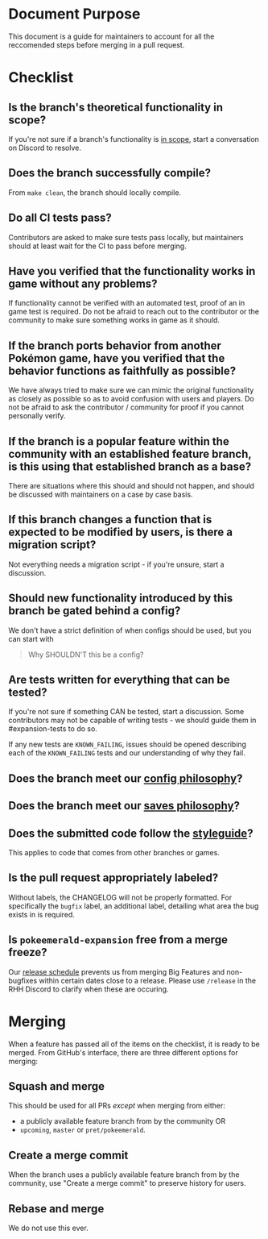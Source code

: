 # Document Purpose

This document is a guide for maintainers to account for all the reccomended steps before merging in a pull request.
<!-- Here's an optional markdown checklist version that you can post in your reviews. -->
<!-- https://files.catbox.moe/nqxvnl.md -->

# Checklist

## Is the branch's theoretical functionality in scope?
If you're not sure if a branch's functionality is [in scope](docs/team_procedures/scope.md), start a conversation on Discord to resolve.

## Does the branch successfully compile?
From `make clean`, the branch should locally compile.

## Do all CI tests pass?
Contributors are asked to make sure tests pass locally, but maintainers should at least wait for the CI to pass before merging.

## Have you verified that the functionality works in game without any problems?
If functionality cannot be verified with an automated test, proof of an in game test is required. Do not be afraid to reach out to the contributor or the community to make sure something works in game as it should.

## If the branch ports behavior from another Pokémon game, have you verified that the behavior functions as faithfully as possible? 
We have always tried to make sure we can mimic the original functionality as closely as possible so as to avoid confusion with users and players. Do not be afraid to ask the contributor / community for proof if you cannot personally verify.

## If the branch is a popular feature within the community with an established feature branch, is this using that established branch as a base?
There are situations where this should and should not happen, and should be discussed with maintainers on a case by case basis.

## If this branch changes a function that is expected to be modified by users, is there a migration script?
Not everything needs a migration script - if you're unsure, start a discussion.

## Should new functionality introduced by this branch be gated behind a config?
We don't have a strict definition of when configs should be used, but you can start with 

> Why SHOULDN'T this be a config?

## Are tests written for everything that can be tested?
If you're not sure if something CAN be tested, start a discussion. Some contributors may not be capable of writing tests - we should guide them in #expansion-tests to do so.

If any new tests are `KNOWN_FAILING`, issues should be opened describing each of the `KNOWN_FAILING` tests and our understanding of why they fail.

## Does the branch meet our [config philosophy](docs/styleguide#config-philosophy)?

## Does the branch meet our [saves philosophy](docs/styleguide#saves-philosophy)?

## Does the submitted code follow the [styleguide](docs/styleguide)?
This applies to code that comes from other branches or games.

## Is the pull request appropriately labeled?
Without labels, the CHANGELOG will not be properly formatted. For specifically the `bugfix` label, an additional label, detailing what area the bug exists in is required.

## Is `pokeemerald-expansion` free from a merge freeze?
Our [release schedule](docs/team_procedures/schedule.md) prevents us from merging Big Features and non-bugfixes within certain dates close to a release. Please use `/release` in the RHH Discord to clarify when these are occuring.

# Merging

When a feature has passed all of the items on the checklist, it is ready to be merged. From GitHub's interface, there are three different options for merging:

## Squash and merge
This should be used for all PRs _except_  when merging from either:
* a publicly available feature branch from by the community OR
* `upcoming`, `master` or `pret/pokeemerald`.

## Create a merge commit
When the branch uses a publicly available feature branch from by the community, use "Create a merge commit" to preserve history for users.

## Rebase and merge
We do not use this ever.
